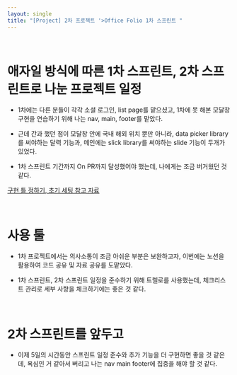 ```yaml
---
layout: single
title: "[Project] 2차 프로젝트 '>Office Folio 1차 스프린트 "
---
```


<br/>

# 애자일 방식에 따른 1차 스프린트, 2차 스프린트로 나눈 프로젝트 일정

- 1차에는 다른 분들이 각각 소셜 로그인, list page를 맡으셨고,
  1차에 못 해본 모달창 구현을 연습하기 위해 나는 nav, main, footer를 맡았다.

- 근데 간과 했던 점이 모달창 안에 국내 해외 위치 뿐만 아니라, data picker library를 써야하는 달력 기능과, 메인에는 slick library를 써야하는 slide 기능이 두개가 있었다.

- 1차 스프린트 기간까지 On PR까지 달성했어야 했는데, 나에게는 조금 버거웠던 것 같다.

[구현 틀 정하기, 초기 세팅 참고 자료](https://github.com/YuryangKim/wecode_weasley_project/files/7740609/91bb2555328c47c384c3fb22c3046ee8.md)

<br/>

# 사용 툴

- 1차 프로젝트에서는 의사소통이 조금 아쉬운 부분은 보완하고자, 이번에는 노션을 활용하여 코드 공유 및 자료 공유를 도맡았다.

- 1차 스프린트, 2차 스프린트 일정을 준수하기 위해 트렐로를 사용했는데, 체크리스트 관리로 세부 사항을 체크하기에는 좋은 것 같다.

<br/>

# 2차 스프린트를 앞두고

- 이제 5일의 시간동안 스프린트 일정 준수와 추가 기능을 더 구현하면 좋을 것 같은데, 욕심인 거 같아서 버리고 나는 nav main footer에 집중을 해야 할 것 같다.
